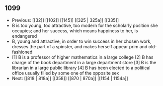 ## 1099
- Previous: [[32]] [[102]] [[145]] [[325 | 325a]] [[335]] 
- B is too young, too attractive, too modern for the scholarly position she occupies; and her success, which means happiness to her, is endangered
- B, young and attractive, in order to win success in her chosen work, dresses the part of a spinster, and makes herself appear prim and old-fashioned
- [1] B is a professor of higher mathematics in a large college [2] B has charge of the book department in a large department store [3] B is the librarian in a large public library [4] B has been elected to a political office usually filled by some one of the opposite sex
- Next: [[818 | 818a]] [[358]] [[870 | 870a]] [[1154 | 1154a]] 

